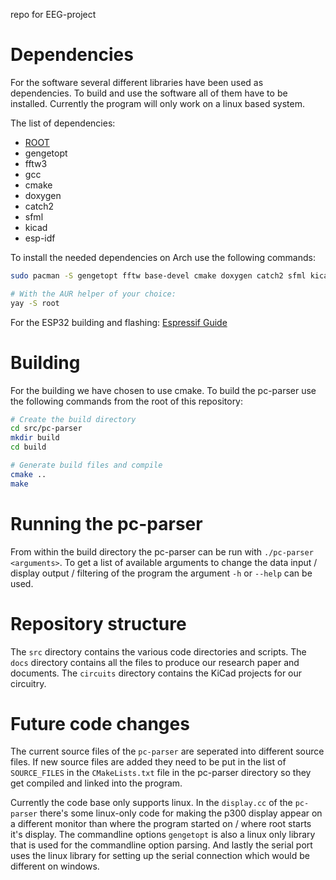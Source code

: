 repo for EEG-project

# Dependencies
For the software several different libraries have been used as dependencies. To build and use the software all of them have to be installed. Currently the program will only work on a linux based system.

The list of dependencies:
* [ROOT](https://root.cern.ch/)
* gengetopt
* fftw3
* gcc
* cmake
* doxygen
* catch2
* sfml
* kicad
* esp-idf

To install the needed dependencies on Arch use the following commands:
```bash
sudo pacman -S gengetopt fftw base-devel cmake doxygen catch2 sfml kicad kicad-library

# With the AUR helper of your choice:
yay -S root
```

For the ESP32 building and flashing:
[Espressif Guide](https://docs.espressif.com/projects/esp-idf/en/stable/get-started/linux-setup.html)

# Building
For the building we have chosen to use cmake. To build the pc-parser use the following commands from the root of this repository:
```bash
# Create the build directory
cd src/pc-parser
mkdir build
cd build

# Generate build files and compile
cmake ..
make
```

# Running the pc-parser
From within the build directory the pc-parser can be run with `./pc-parser <arguments>`. To get a list of available arguments to change the data input / display output / filtering of the program the argument `-h` or `--help` can be used.

# Repository structure
The `src` directory contains the various code directories and scripts.
The `docs` directory contains all the files to produce our research paper and documents.
The `circuits` directory contains the KiCad projects for our circuitry.

# Future code changes
The current source files of the `pc-parser` are seperated into different source files. If new source files are added they need to be put in the list of `SOURCE_FILES` in the `CMakeLists.txt` file in the pc-parser directory so they get compiled and linked into the program.

Currently the code base only supports linux. In the `display.cc` of the `pc-parser` there's some linux-only code for making the p300 display appear on a different monitor than where the program started on / where root starts it's display. The commandline options `gengetopt` is also a linux only library that is used for the commandline option parsing. And lastly the serial port uses the linux library for setting up the serial connection which would be different on windows.
